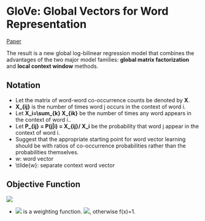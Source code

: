 # GloVe: Global Vectors for Word Representation

[Paper](https://nlp.stanford.edu/pubs/glove.pdf)

The result is a new global log-bilinear regression model that combines the advantages of the two major model families: **global matrix factorization** and **local context window** methods.

## Notation
* Let the matrix of word-word co-occurrence counts be denoted by **X**. 
* **X_{ij}** is the number of times word j occurs in the context of word i. 
* Let **X_i=\sum_{k} X_{ik}** be the number of times any word appears in the context of word i..
* Let **P_{ij} = P(j|i) = X_{ij}/ X_i** be the probability that word j appear in the context of word i.
* Suggest that the appropriate starting point for word vector learning should be with ratios of co-occurrence probabilities rather than the probabilities themselves.
* w: word vector
* \tilde{w}: separate context word vector

## Objective Function
<img src="http://latex.codecogs.com/gif.latex?J=\sum_{i,j=1}^V f(X_{ij}) (w_i^T\tilde{w}_j + b_i+\tilde{d}_j - \log X_{ij})^2" border="0"/>

* <img src="http://latex.codecogs.com/gif.latex?f(X)" border="0"/> is a weighting function. <img src="http://latex.codecogs.com/gif.latex?f(x) = (x/x_{max})^{\alpha} \quad \text{if} \quad x< x_{max}" border="0"/>, otherwise f(x)=1.

